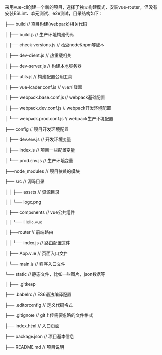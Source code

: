 采用vue-cli创建一个新的项目，选择了独立构建模式，安装vue-router，但没有安装ESLint、单元测试、e2e测试，目录结构如下：

├── build                     // 项目构建(webpack)相关代码

│ ├── build.js                // 生产环境构建代码

│ ├── check-versions.js       // 检查node&npm等版本

│ ├── dev-client.js           // 热重载相关

│ ├── dev-server.js           // 构建本地服务器

│ ├── utils.js                // 构建配置公用工具

│ ├── vue-loader.conf.js      // vue加载器

│ ├── webpack.base.conf.js    // webpack基础配置

│ ├── webpack.dev.conf.js     // webpack开发环境配置

│ └── webpack.prod.conf.js    // webpack生产环境配置

├── config                    // 项目开发环境配置

│ ├── dev.env.js              // 开发环境变量

│ ├── index.js                // 项目一些配置变量

│ └── prod.env.js             // 生产环境变量

├──node_modules               // 项目依赖的模块

├── src                       // 源码目录

│ │ ├── assets                // 资源目录

│ │ └── logo.png

│ ├── components              // vue公共组件

│ │ └── Hello.vue

│ ├──router                   // 前端路由

│ │ └── index.js              // 路由配置文件

│ ├── App.vue                 // 页面入口文件

│ └── main.js                 // 程序入口文件

└── static                    // 静态文件，比如一些图片，json数据等

│ ├── .gitkeep

├── .babelrc                  // ES6语法编译配置

├── .editorconfig             // 定义代码格式

├── .gitignore                // git上传需要忽略的文件格式

├── index.html                // 入口页面

├── package.json              // 项目基本信息

├── README.md                 // 项目说明
